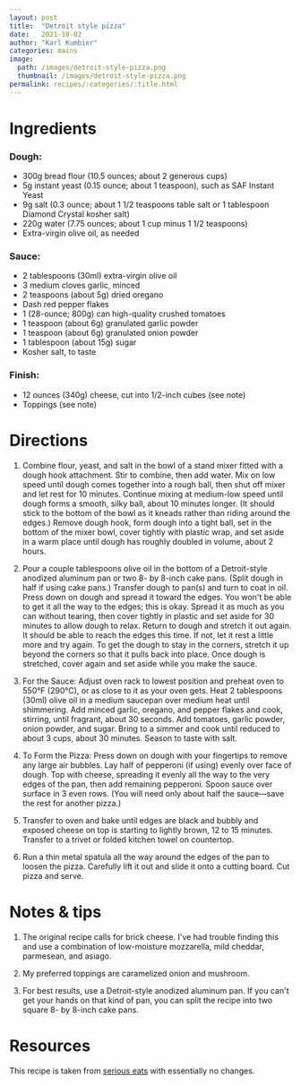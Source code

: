 ```yaml
---
layout: post
title:  "Detroit style pizza"
date:   2021-10-02
author: "Karl Kumbier"
categories: mains
image:
  path: /images/detroit-style-pizza.png
  thumbnail: /images/detroit-style-pizza.png
permalink: recipes/:categories/:title.html
---
```


# Ingredients

### Dough:

* 300g bread flour (10.5 ounces; about 2 generous cups)
* 5g instant yeast (0.15 ounce; about 1 teaspoon), such as SAF Instant Yeast
* 9g salt (0.3 ounce; about 1 1/2 teaspoons table salt or 1 tablespoon Diamond Crystal kosher salt)
* 220g water (7.75 ounces; about 1 cup minus 1 1/2 teaspoons)
* Extra-virgin olive oil, as needed

### Sauce:

* 2 tablespoons (30ml) extra-virgin olive oil
* 3 medium cloves garlic, minced
* 2 teaspoons (about 5g) dried oregano
* Dash red pepper flakes
* 1 (28-ounce; 800g) can high-quality crushed tomatoes
* 1 teaspoon (about 6g) granulated garlic powder
* 1 teaspoon (about 6g) granulated onion powder
* 1 tablespoon (about 15g) sugar
* Kosher salt, to taste

### Finish:

* 12 ounces (340g) cheese, cut into 1/2-inch cubes (see note)
* Toppings (see note)

# Directions

1. Combine flour, yeast, and salt in the bowl of a stand mixer fitted with a
   dough hook attachment. Stir to combine, then add water. Mix on low speed
until dough comes together into a rough ball, then shut off mixer and let rest
for 10 minutes. Continue mixing at medium-low speed until dough forms a smooth,
silky ball, about 10 minutes longer. (It should stick to the bottom of the bowl
as it kneads rather than riding around the edges.) Remove dough hook, form dough
into a tight ball, set in the bottom of the mixer bowl, cover tightly with
plastic wrap, and set aside in a warm place until dough has roughly doubled in
volume, about 2 hours.

2. Pour a couple tablespoons olive oil in the bottom of a Detroit-style anodized
   aluminum pan or two 8- by 8-inch cake pans. (Split dough in half if using
cake pans.) Transfer dough to pan(s) and turn to coat in oil. Press down on
dough and spread it toward the edges. You won't be able to get it all the way to
the edges; this is okay. Spread it as much as you can without tearing, then
cover tightly in plastic and set aside for 30 minutes to allow dough to relax.
Return to dough and stretch it out again. It should be able to reach the edges
this time. If not, let it rest a little more and try again. To get the dough to
stay in the corners, stretch it up beyond the corners so that it pulls back into
place. Once dough is stretched, cover again and set aside while you make the
sauce.

3. For the Sauce: Adjust oven rack to lowest position and preheat oven to 550°F
   (290°C), or as close to it as your oven gets. Heat 2 tablespoons (30ml) olive
oil in a medium saucepan over medium heat until shimmering. Add minced garlic,
oregano, and pepper flakes and cook, stirring, until fragrant, about 30 seconds.
Add tomatoes, garlic powder, onion powder, and sugar. Bring to a simmer and cook
until reduced to about 3 cups, about 30 minutes. Season to taste with salt.

4. To Form the Pizza: Press down on dough with your fingertips to remove any
   large air bubbles. Lay half of pepperoni (if using) evenly over face of
dough. Top with cheese, spreading it evenly all the way to the very edges of the
pan, then add remaining pepperoni. Spoon sauce over surface in 3 even rows. (You
will need only about half the sauce—save the rest for another pizza.)

5. Transfer to oven and bake until edges are black and bubbly and exposed cheese
   on top is starting to lightly brown, 12 to 15 minutes. Transfer to a trivet
or folded kitchen towel on countertop.

6. Run a thin metal spatula all the way around the edges of the pan to loosen
   the pizza. Carefully lift it out and slide it onto a cutting board. Cut pizza
and serve.

# Notes & tips

1. The original recipe calls for brick cheese. I've had trouble finding this and
   use a combination of low-moisture mozzarella, mild cheddar, parmesean, and
asiago. 

2. My preferred toppings are caramelized onion and mushroom.

2. For best results, use a Detroit-style anodized aluminum pan. If you can't get
   your hands on that kind of pan, you can split the recipe into two square 8-
by 8-inch cake pans.

# Resources

This recipe is taken from [serious
eats](https://www.seriouseats.com/detroit-style-pizza-recipe) with essentially
no changes.
